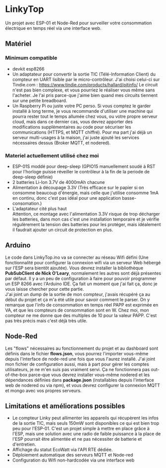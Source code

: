 # LinkyTop
Un projet avec ESP-01 et Node-Red pour surveiller votre consommation électrique en temps réel via une interface web.

## Matériel
### Minimum compatible
* devkit esp8266
* Un adaptateur pour convertir la sortie TIC (Télé-Information Client) du compteur en UART lisible par le micro-contrôleur. J'ai choisi celui-ci sur Tindie.com : https://www.tindie.com/products/hallard/pitinfo/ Le circuit n'est pas bien complexe, et vous pourriez le réaliser vous même sans l'acheter. Je l'ai pris parce-que j'aime bien quand mes circuits tiennent sur une petite breadboard.
* Un Raspberry Pi ou juste votre PC perso. Si vous comptez le garder installé à long terme, je vous recommande d'utiliser une machine qui pourra rester tout le temps allumée chez vous, ou votre propre serveur cloud, mais dans ce dernier cas, vous devrez apporter des modifications supplémentaires au code pour sécuriser les communications (HTTPS, et MQTT chiffré). Pour ma part j'ai déjà un serveur multi-usages à la maison, j'ai juste ajouté les services nécessaires dessus (Broker MQTT, et nodered).
### Materiel actuellement utilisé chez moi
* ESP-01S moddé pour deep-sleep (GPIO15 manuellement soudé à RST pour l'horloge puisse réveiller le contrôleur à la fin de la periode de deep-sleep définie)
* 2 batteries Li-Ion 3.7V de 4000mAh chacune
* Alimentation à découpage 3.3V (Très efficace sur le papier si on consomme beaucoup d'énergie, mais celle que j'utilise consomme 1mA en continu, donc c'est pas idéal pour une application basse-consomation.)
* L'adaptateur cité plus haut \
Attention, ce montage avec l'alimentation 3.3V risque de trop décharger les batteries, dans mon cas c'est une installation temporaire et je vérifie régulèrement la tension des batteries pour les protéger, mais idéalement il faudrait ajouter un circuit de protection en plus.

## Arduino
Le code dans LinkyTop.ino va se connecter au réseau Wifi défini (Une fonctionnalité pour configurer la connexion wifi via un serveur Web hébergé sur l'ESP sera bientôt ajoutée). Vous devrez installer la bibliothèque **PubSubClient de Nick O'Leary**, normalement les autres sont déjà présentes par défaut. Il y a un peu de configuration à faire pour pouvoir programmer un ESP 8266 avec l'Arduino IDE. Ça fait un moment que j'ai fait ça, donc je vous laisse chercher pour cette partie. \
J'ai joint un dump de la sortie de mon compteur, j'avais récupéré ça au début du projet et ça m'a été utile pour savoir comment le parser. On y remarque que l'info de consommation en temps réel PAPP est exprimée en VA, et que les compteurs de consommation sont en W. Chez moi, mon compteur ne me donne que des multiples de 10 pour la valeur PAPP. C'est pas très précis mais c'est déjà très utile.

## Node-Red
Les "flows" nécessaires au fonctionnement du projet et au dashboard sont définis dans le fichier **flows.json**, vous pourrez l'importer vous-même depuis l'interface de node-red une fois que vous l'aurez installé. J'ai joint mon fichier de configuration aussi, mais à part pour gérer les comptes utilisateurs, je ne m'en suis pas vraiment servi. Ça ne fonctionnera pas out-of-the-box parce-que vous devrez installer vous-même nodered et les dépendances définies dans **package.json** (installables depuis l'interface web de nodered ou via npm), et vous devrez configurer la connexion MQTT et mongo avec vos propres serveurs.

## Limitations et améliorations possibles
* Le compteur Linky peut allimenter les appareils qui récupèrent les infos de la sortie TIC, mais seuls 150mW sont disponibles ce qui est bien trop peu pour l'ESP-01. C'est un projet simple à mettre en place grâce à l'ESP, mais une solution avec une radio de faible puissance à la place de l'ESP pourrait être alimentée et ne pas nécessiter de batterie et d'entretien.
* Affichage du statut EcoWatt via l'API RTE dédiée.
* Déploiement automatique des serveurs MQTT et Node-red
* Configuration du Wifi non-hardcodée via une interface web
